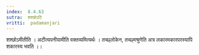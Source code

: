 ```yaml
---
index:  8.4.63
sutra:  शश्छोऽटि
vritti:  padamanjari
---
```


शश्छोऽमीतीति । अटीत्यपनीयामीति वक्तव्यमित्यर्थः । तच्छ्लोकेन, तच्छ्मश्रुणेति अत्र लकारमकारपरस्यापि शकारस्य भवति ।।
